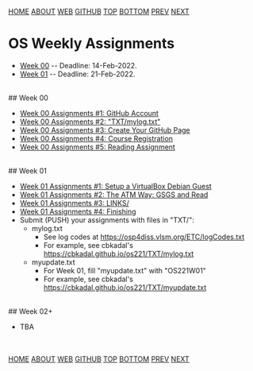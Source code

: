 ---
---
[HOME](index.md)
[ABOUT](README.md)
[WEB](https://osp4diss.vlsm.org/)
[GITHUB](https://github.com/os2xx/osp4diss/)
[TOP](#)
[BOTTOM](#endofpage)
[PREV](index.md)
[NEXT](index.md)

# OS Weekly Assignments

* [Week 00](#idx00) -- Deadline: 14-Feb-2022.
* [Week 01](#idx01) -- Deadline: 21-Feb-2022.

<br id="idx00">
## Week 00

* [Week 00 Assignments #1: GitHub Account](W00-01.md)
* [Week 00 Assignments #2: "TXT/mylog.txt"](W00-02.md)
* [Week 00 Assignments #3: Create Your GitHub Page](W00-03.md)
* [Week 00 Assignments #4: Course Registration](W00-04.md)
* [Week 00 Assignments #5: Reading Assignment](W00-05.md)

<br id="idx01">
## Week 01

* [Week 01 Assignments #1: Setup a VirtualBox Debian Guest](W01-01.md)
* [Week 01 Assignments #2: The ATM Way: GSGS and Read](W01-02.md)
* [Week 01 Assignments #3: LINKS/](W01-03.md)
* [Week 01 Assignments #4: Finishing](W01-04.md)
* Submit (PUSH) your assignments with files in "TXT/":
  * mylog.txt
    * See log codes at <https://osp4diss.vlsm.org/ETC/logCodes.txt>
    * For example, see cbkadal's <https://cbkadal.github.io/os221/TXT/mylog.txt>
  * myupdate.txt
    * For Week 01, fill "myupdate.txt" with "OS221W01"
    * For example, see cbkadal's <https://cbkadal.github.io/os221/TXT/myupdate.txt>

<br id="idx02">
## Week 02+

* TBA

<br id="endofpage"><br>
[HOME](index.md)
[ABOUT](README.md)
[WEB](https://osp4diss.vlsm.org/)
[GITHUB](https://github.com/os2xx/osp4diss)
[TOP](#)
[BOTTOM](#endofpage)
[PREV](index.md)
[NEXT](index.md)
<br>

